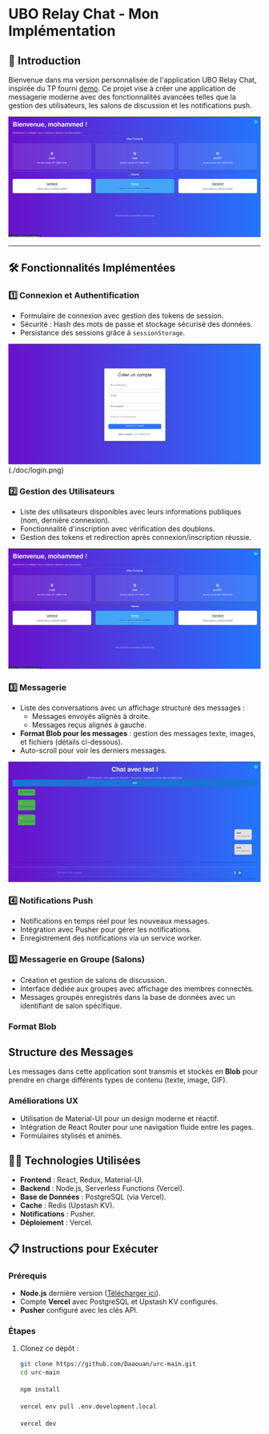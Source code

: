 # UBO Relay Chat - Mon Implémentation  

## 🚀 Introduction  
Bienvenue dans ma version personnalisée de l'application UBO Relay Chat, inspirée du TP fourni [demo](https://urc.vercel.app/). Ce projet vise à créer une application de messagerie moderne avec des fonctionnalités avancées telles que la gestion des utilisateurs, les salons de discussion et les notifications push.  

![Capture d’écran de l’accueil de l’application](./doc/home.png)

---

## 🛠️ Fonctionnalités Implémentées  

### 1️⃣ Connexion et Authentification  
- Formulaire de connexion avec gestion des tokens de session.  
- Sécurité : Hash des mots de passe et stockage sécurisé des données.  
- Persistance des sessions grâce à `sessionStorage`.  

![Capture d’écran du formulaire de connexion](./doc/signup.png) (./doc/login.png)

### 2️⃣ Gestion des Utilisateurs  
- Liste des utilisateurs disponibles avec leurs informations publiques (nom, dernière connexion).  
- Fonctionnalité d'inscription avec vérification des doublons.  
- Gestion des tokens et redirection après connexion/inscription réussie.  

![Capture d’écran de la liste des utilisateurs](./doc/home.png)

### 3️⃣ Messagerie  
- Liste des conversations avec un affichage structuré des messages :  
  - Messages envoyés alignés à droite.  
  - Messages reçus alignés à gauche.  
- **Format Blob pour les messages** : gestion des messages texte, images, et fichiers (détails ci-dessous).  
- Auto-scroll pour voir les derniers messages.  

![Capture d’écran de l’interface de messagerie](./doc/chat.png)

### 4️⃣ Notifications Push  
- Notifications en temps réel pour les nouveaux messages.  
- Intégration avec Pusher pour gérer les notifications.  
- Enregistrement des notifications via un service worker.  

### 5️⃣ Messagerie en Groupe (Salons)  
- Création et gestion de salons de discussion.  
- Interface dédiée aux groupes avec affichage des membres connectés.  
- Messages groupés enregistrés dans la base de données avec un identifiant de salon spécifique.  

### Format Blob  

## Structure des Messages
Les messages dans cette application sont transmis et stockés en **Blob** pour prendre en charge différents types de contenu (texte, image, GIF).  

### Améliorations UX  
- Utilisation de Material-UI pour un design moderne et réactif.  
- Intégration de React Router pour une navigation fluide entre les pages.  
- Formulaires stylisés et animés.  

## 🧑‍💻 Technologies Utilisées  

- **Frontend** : React, Redux, Material-UI.  
- **Backend** : Node.js, Serverless Functions (Vercel).  
- **Base de Données** : PostgreSQL (via Vercel).  
- **Cache** : Redis (Upstash KV).  
- **Notifications** : Pusher.  
- **Déploiement** : Vercel.  

## 📋 Instructions pour Exécuter  

### Prérequis  
- **Node.js** dernière version ([Télécharger ici](https://nodejs.org)).  
- Compte **Vercel** avec PostgreSQL et Upstash KV configurés.  
- **Pusher** configuré avec les clés API.  

### Étapes  
1. Clonez ce dépôt :  
   ```bash
   git clone https://github.com/Daaouan/urc-main.git
   cd urc-main

   npm install

   vercel env pull .env.development.local

   vercel dev
